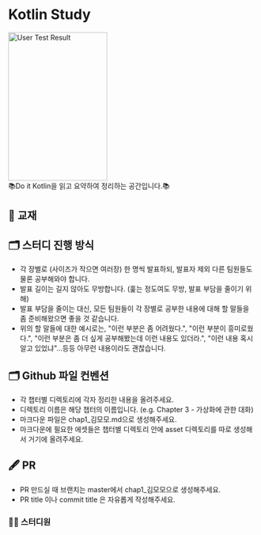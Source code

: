 # Kotlin Study
<img src="https://user-images.githubusercontent.com/50359789/188445176-113d416b-f40c-4a2f-a8b2-be020ef493fe.jpg" width="200px" height="300px" title="User Test Result" alt="User Test Result"></img><br />
📚Do it Kotlin을 읽고 요약하여 정리하는 공간입니다.📚

## 📖 교재

## 🗂 스터디 진행 방식
- 각 장별로 (사이즈가 작으면 여러장) 한 명씩 발표하되, 발표자 제외 다른 팀원들도 물론 공부해와야 합니다.
- 발표 길이는 길지 않아도 무방합니다. (훑는 정도여도 무방, 발표 부담을 줄이기 위해)
- 발표 부담을 줄이는 대신, 모든 팀원들이 각 장별로 공부한 내용에 대해 할 말들을 좀 준비해왔으면 좋을 것 같습니다.
- 위의 할 말들에 대한 예시로는, "이런 부분은 좀 어려웠다.", "이런 부분이 흥미로웠다.", "이런 부분은 좀 더 싶게 공부해봤는데 이런 내용도 있더라.", "이런 내용 혹시 알고 있었냐"...등등 아무런 내용이라도 괜찮습니다.

## 🗂 Github 파일 컨벤션
- 각 챕터별 디렉토리에 각자 정리한 내용을 올려주세요.
- 디렉토리 이름은 해당 챕터의 이름입니다. (e.g. Chapter 3 - 가상화에 관한 대화)
- 마크다운 파일은 chap1_김모모.md으로 생성해주세요.
- 마크다운에 필요한 에셋들은 챕터별 디렉토리 안에 asset 디렉토리를 따로 생성해서 거기에 올려주세요.

## 🖋 PR
- PR 만드실 때 브랜치는 master에서 chap1_김모모으로 생성해주세요.
- PR title 이나 commit title 은 자유롭게 작성해주세요.

### 🧑‍💻 스터디원




